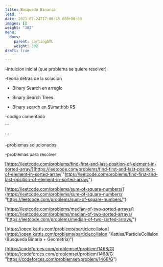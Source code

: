 ```yaml
---
title: Búsqueda Binaria
lead: ''
date: 2021-07-24T17:00:45.000+00:00
images: []
weight: "302"
menu:
  docs:
    parent: sortingSTL
    weight: 302
draft: true

---
```

\-intuicion inicial (que problema se quiere resolver)

\-teoria detras de la solucion

* Binary Search en arreglo


* Binary Search Trees
* Binary search en $\\mathbb R$

\-codigo comentado

\`\`\`

\`\`\`

\-problemas solucionados

\-problemas para resolver

[https://leetcode.com/problems/find-first-and-last-position-of-element-in-sorted-array/](https://leetcode.com/problems/find-first-and-last-position-of-element-in-sorted-array/ "https://leetcode.com/problems/find-first-and-last-position-of-element-in-sorted-array/")

[https://leetcode.com/problems/sum-of-square-numbers/](https://leetcode.com/problems/sum-of-square-numbers/ "https://leetcode.com/problems/sum-of-square-numbers/")

[https://leetcode.com/problems/median-of-two-sorted-arrays/](https://leetcode.com/problems/median-of-two-sorted-arrays/ "https://leetcode.com/problems/median-of-two-sorted-arrays/")

[https://open.kattis.com/problems/particlecollision](https://open.kattis.com/problems/particlecollision "Katties/ParticleCollision (Búsqueda Binaria + Geometría)")

[https://codeforces.com/problemset/problem/1468/G](https://codeforces.com/problemset/problem/1468/G "https://codeforces.com/problemset/problem/1468/G")